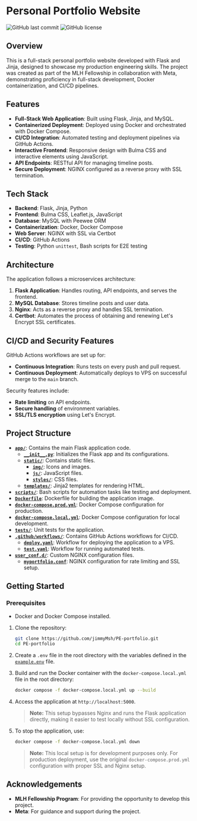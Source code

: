 # Personal Portfolio Website

![GitHub last commit](https://img.shields.io/github/last-commit/jimmyMsh/PE-portfolio)
![GitHub license](https://img.shields.io/github/license/jimmyMsh/PE-portfolio)

## Overview
This is a full-stack personal portfolio website developed with Flask and Jinja, designed to showcase my production engineering skills. The project was created as part of the MLH Fellowship in collaboration with Meta, demonstrating proficiency in full-stack development, Docker containerization, and CI/CD pipelines.

## Features
- **Full-Stack Web Application**: Built using Flask, Jinja, and MySQL.
- **Containerized Deployment**: Deployed using Docker and orchestrated with Docker Compose.
- **CI/CD Integration**: Automated testing and deployment pipelines via GitHub Actions.
- **Interactive Frontend**: Responsive design with Bulma CSS and interactive elements using JavaScript.
- **API Endpoints**: RESTful API for managing timeline posts.
- **Secure Deployment**: NGINX configured as a reverse proxy with SSL termination.

## Tech Stack
- **Backend**: Flask, Jinja, Python
- **Frontend**: Bulma CSS, Leaflet.js, JavaScript
- **Database**: MySQL with Peewee ORM
- **Containerization**: Docker, Docker Compose
- **Web Server**: NGINX with SSL via Certbot
- **CI/CD**: GitHub Actions
- **Testing**: Python `unittest`, Bash scripts for E2E testing

## Architecture
The application follows a microservices architecture:
1. **Flask Application**: Handles routing, API endpoints, and serves the frontend.
2. **MySQL Database**: Stores timeline posts and user data.
3. **Nginx**: Acts as a reverse proxy and handles SSL termination.
4. **Certbot**: Automates the process of obtaining and renewing Let's Encrypt SSL certificates.

## CI/CD and Security Features

GitHub Actions workflows are set up for:

- **Continuous Integration**: Runs tests on every push and pull request.
- **Continuous Deployment**: Automatically deploys to VPS on successful merge to the `main` branch.

Security features include:

- **Rate limiting** on API endpoints.
- **Secure handling** of environment variables.
- **SSL/TLS encryption** using Let's Encrypt.

## Project Structure

- **[`app/`](app/)**: Contains the main Flask application code.
  - **[`__init__.py`](app/__init__.py)**: Initializes the Flask app and its configurations.
  - **[`static/`](app/static/)**: Contains static files.
    - **[`img/`](app/static/img/)**: Icons and images.
    - **[`js/`](app/static/js/)**: JavaScript files.
    - **[`styles/`](app/static/styles/)**: CSS files.
  - **[`templates/`](app/templates/)**: Jinja2 templates for rendering HTML.
- **[`scripts/`](scripts/)**: Bash scripts for automation tasks like testing and deployment.
- **[`Dockerfile`](Dockerfile)**: Dockerfile for building the application image.
- **[`docker-compose.prod.yml`](docker-compose.prod.yml)**: Docker Compose configuration for production.
- **[`docker-compose.local.yml`](docker-compose.local.yml)**: Docker Compose configuration for local development.
- **[`tests/`](tests/)**: Unit tests for the application.
- **[`.github/workflows/`](.github/workflows/)**: Contains GitHub Actions workflows for CI/CD.
  - **[`deploy.yaml`](.github/workflows/deploy.yaml)**: Workflow for deploying the application to a VPS.
  - **[`test.yaml`](.github/workflows/test.yaml)**: Workflow for running automated tests.
- **[`user_conf.d/`](user_conf.d/)**: Custom NGINX configuration files.
  - **[`myportfolio.conf`](user_conf.d/myportfolio.conf)**: NGINX configuration for rate limiting and SSL setup.


## Getting Started
### Prerequisites
- Docker and Docker Compose installed.

1. Clone the repository:

    ```bash
    git clone https://github.com/jimmyMsh/PE-portfolio.git
    cd PE-portfolio
    ```

2. Create a `.env` file in the root directory with the variables defined in the [`example.env`](example.env) file.

3. Build and run the Docker container with the `docker-compose.local.yml` file in the root directory:

    ```bash
    docker compose -f docker-compose.local.yml up --build
    ```

4. Access the application at `http://localhost:5000`.

    > **Note:** This setup bypasses Nginx and runs the Flask application directly, making it easier to test locally without SSL configuration.

5. To stop the application, use:

    ```bash
    docker compose -f docker-compose.local.yml down
    ```

    > **Note:** This local setup is for development purposes only. For production deployment, use the original `docker-compose.prod.yml` configuration with proper SSL and Nginx setup.


## Acknowledgements

- **MLH Fellowship Program**: For providing the opportunity to develop this project.
- **Meta**: For guidance and support during the project.
